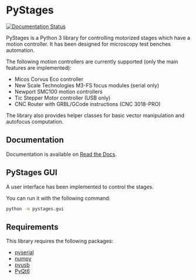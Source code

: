 # PyStages

[![Documentation Status](https://readthedocs.org/projects/pystages/badge/?version=latest)](https://pystages.readthedocs.io/en/latest/?badge=latest)

PyStages is a Python 3 library for controlling motorized stages which have a
motion controller. It has been designed for microscopy test benches automation.

The following motion controllers are currently supported (only the main features
are implemented):

- Micos Corvus Eco controller
- New Scale Technologies M3-FS focus modules (serial only)
- Newport SMC100 motion controllers
- Tic Stepper Motor controller (USB only)
- CNC Router with GRBL/GCode instructions (CNC 3018-PRO)

The library also provides helper classes for basic vector manipulation and
autofocus computation.

## Documentation

Documentation is available on [Read the Docs](https://pystages.readthedocs.io).

## PyStages GUI

A user interface has been implemented to control the stages.

You can run it with the following command:

```bash
python -m pystages.gui
```

## Requirements

This library requires the following packages:

- [pyserial](https://pypi.org/project/pyserial/)
- [numpy](https://pypi.org/project/numpy/)
- [pyusb](https://pypi.org/project/pyusb/)
- [PyQt6](https://pypi.org/project/PyQt6/)
